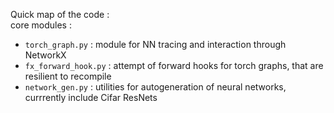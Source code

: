 Quick map of the code :  
core modules :
- `torch_graph.py` : module for NN tracing and interaction through NetworkX
- `fx_forward_hook.py` : attempt of forward hooks for torch graphs, that are resilient to recompile
- `network_gen.py` : utilities for autogeneration of neural networks, currrently include Cifar ResNets